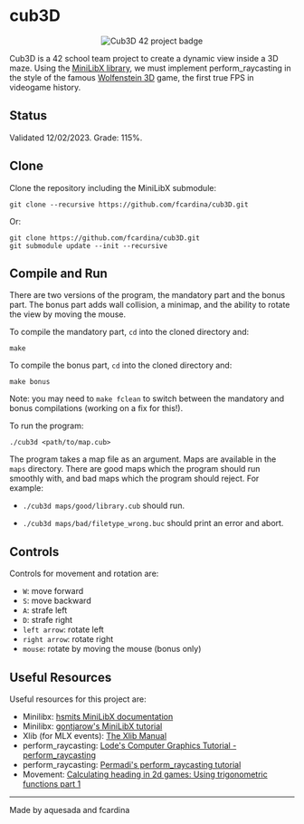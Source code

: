 # cub3D

<p align="center">
  <img src="https://github.com/fcardina/fcardina/blob/main/42_badges/cub3de.png" alt="Cub3D 42 project badge"/>
</p>

Cub3D is a 42 school team project to create a dynamic view inside a 3D maze. Using the [MiniLibX library](https://github.com/42Paris/minilibx-linux), we must implement perform_raycasting in the style of the famous [Wolfenstein 3D](http://users.atw.hu/wolf3d/) game, the first true FPS in videogame history.

## Status

Validated 12/02/2023. Grade: 115%.

## Clone

Clone the repository including the MiniLibX submodule:

```shell
git clone --recursive https://github.com/fcardina/cub3D.git
```

Or:

```shell
git clone https://github.com/fcardina/cub3D.git
git submodule update --init --recursive
```

## Compile and Run

There are two versions of the program, the mandatory part and the bonus part. The bonus part adds wall collision, a minimap, and the ability to rotate the view by moving the mouse.

To compile the mandatory part, `cd` into the cloned directory and:

```shell
make
```

To compile the bonus part, `cd` into the cloned directory and:

```shell
make bonus
```
Note: you may need to `make fclean` to switch between the mandatory and bonus compilations (working on a fix for this!).


To run the program:

```shell
./cub3d <path/to/map.cub>
```

The program takes a map file as an argument. Maps are available in the `maps` directory. There are good maps which the program should run smoothly with, and bad maps which the program should reject.
For example:

- `./cub3d maps/good/library.cub` should run.

- `./cub3d maps/bad/filetype_wrong.buc` should print an error and abort.

## Controls

Controls for movement and rotation are:

- `W`: move forward
- `S`: move backward
- `A`: strafe left
- `D`: strafe right
- `left arrow`: rotate left
- `right arrow`: rotate right
- `mouse`: rotate by moving the mouse (bonus only)

## Useful Resources

Useful resources for this project are:

- Minilibx: [hsmits MiniLibX documentation](https://harm-smits.github.io/42docs/libs/minilibx)
- Minilibx: [gontjarow's MiniLibX tutorial](https://gontjarow.github.io/MiniLibX/)
- Xlib (for MLX events): [The Xlib Manual](https://tronche.com/gui/x/xlib/)
- perform_raycasting: [Lode's Computer Graphics Tutorial - perform_raycasting](https://lodev.org/cgtutor/perform_raycasting.html)
- perform_raycasting: [Permadi's perform_raycasting tutorial](https://permadi.com/1996/05/ray-casting-tutorial-table-of-contents/)
- Movement: [Calculating heading in 2d games: Using trigonometric functions part 1](http://gamecodeschool.com/essentials/calculating-heading-in-2d-games-using-trigonometric-functions-part-1/)

---
Made by aquesada and fcardina
